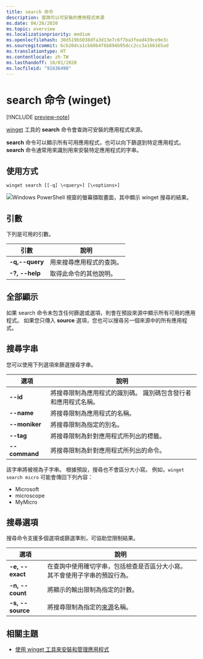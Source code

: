 ```yaml
---
title: search 命令
description: 查詢可以可安裝的應用程式來源
ms.date: 04/28/2020
ms.topic: overview
ms.localizationpriority: medium
ms.openlocfilehash: 30d519b5038dfa3d13e7c6f7ba3fead439ce9e3c
ms.sourcegitcommit: 6cb20dca1cb60b4f6b894b95dcc2cc3a166165ad
ms.translationtype: HT
ms.contentlocale: zh-TW
ms.lasthandoff: 10/01/2020
ms.locfileid: "91636498"
---
```

# <a name="search-command-winget"></a>search 命令 (winget)

[!INCLUDE [preview-note](../../includes/package-manager-preview.md)]

[winget](index.md) 工具的 **search** 命令會查詢可安裝的應用程式來源。  

**search** 命令可以顯示所有可用應用程式，也可以向下篩選到特定應用程式。 **search** 命令通常用來識別用來安裝特定應用程式的字串。

## <a name="usage"></a>使用方式

`winget search [[-q] \<query>] [\<options>]`

![Windows PowerShell 視窗的螢幕擷取畫面，其中顯示 winget 搜尋的結果。](images\search.png)

## <a name="arguments"></a>引數

下列是可用的引數。

| 引數  | 說明 |
 --------------|-------------|
| **-q,--query** |  用來搜尋應用程式的查詢。 |
| **-?, --help** |  取得此命令的其他說明。 |

## <a name="show-all"></a>全部顯示

如果 search 命令未包含任何篩選或選項，則會在預設來源中顯示所有可用的應用程式。 如果您只傳入 **source** 選項，您也可以搜尋另一個來源中的所有應用程式。

## <a name="search-strings"></a>搜尋字串

您可以使用下列選項來篩選搜尋字串。

| 選項  | 說明 |
 --------------|-------------|
| **--id**        |   將搜尋限制為應用程式的識別碼。 識別碼包含發行者和應用程式名稱。 |
| **--name**      |  將搜尋限制為應用程式的名稱。 |
| **--moniker**  |    將搜尋限制為指定的別名。 |
| **--tag**    |  將搜尋限制為針對應用程式所列出的標籤。 |
| **--command**   |   將搜尋限制為針對應用程式所列出的命令。 |

該字串將被視為子字串。 根據預設，搜尋也不會區分大小寫。 例如，`winget search micro` 可能會傳回下列內容：

* Microsoft
* microscope
* MyMicro

## <a name="search-options"></a>搜尋選項

搜尋命令支援多個選項或篩選準則，可協助您限制結果。

| 選項  | 說明 |
 --------------|-------------|
| **-e, --exact**  |     在查詢中使用確切字串，包括檢查是否區分大小寫。 其不會使用子字串的預設行為。  |  
| **-n, --count**      |  將顯示的輸出限制為指定的計數。 |
| **-s, --source**     |  將搜尋限制為指定的[來源](source.md)名稱。  |

## <a name="related-topics"></a>相關主題

* [使用 winget 工具來安裝和管理應用程式](index.md)
